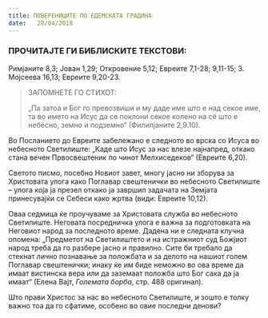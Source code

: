```yaml
---
title: ПОВЕРЕНИЦИТЕ ПО ЕДЕМСКАТА ГРАДИНА
date:   28/04/2018
---
```


### ПРОЧИТАЈТЕ ГИ БИБЛИСКИТЕ ТЕКСТОВИ:
Римјаните 8,3; Јован 1,29; Откровение 5,12; Евреите 7,1-28; 9,11-15; 3. Мојсеева 16,13; Евреите 9,20-23.

> <p>ЗАПОМНЕТЕ ГО СТИХОТ:</p>
> „Па затоа и Бог го превозвиши и му даде име што е над секое име, та во името на Исус да се поклони секое колено на сё што е небесно, земно и подземно“ (Филипјаните 2,9.10).

Во Посланието до Евреите забележано е следното во врска со Исуса во небесното Светилиште: „Каде што Исус за нас влезе најнапред, откако стана вечен Првосвештеник по чинот Мелхиседеков“ (Евреите 6,20).

Светото писмо, посебно Новиот завет, многу јасно ни зборува за Христовата улога како Поглавар свештенички во небесното Светилиште – улога која ја презел откако ја завршил задачата на Земјата принесувајќи се Себеси како жртва (види: Евреите 10,12).

Оваа седмица ќе проучуваме за Христовата служба во небесното Светилиште. Неговата посредничка улога е важна за подготовката на Неговиот народ за последното време. Дадена ни е следната клучна опомена: „Предметот на Светилиштето и на истражниот суд Божјиот народ треба да го разбере јас­но и правилно. Сите би требало да стекнат лично позна­вање за положбата и за делото на нашиот голем Поглавар свештени­чки; инаку ќе им биде неможно во ова време да имаат вистин­ска вера или да заземаат положба што Бог сака да ја имаат“ (Елена Вајт, *Големата борба*, стр. 488 оригинал).

Што прави Христос за нас во небесното Светилиште, и зошто е толку важно тоа да го сфатиме, особено во овие последни денови?
